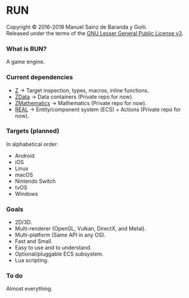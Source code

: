 # RUN
Copyright © 2016-2018 Manuel Sainz de Baranda y Goñi.  
Released under the terms of the [GNU Lesser General Public License v3](http://www.gnu.org/copyleft/lgpl.html).

### What is RUN?
A game engine.

### Current dependencies

* [Z](http://github.com/redcode/Z) → Target inspection, types, macros, inline functions.
* [ZData](http://github.com/redcode/ZData) → Data containers (Private repo for now).
* [ZMathematics](http://github.com/redcode/ZMathematics) → Mathematics (Private repo for now).
* [REAL](http://github.com/redcode/REAL) → Entity/component system (ECS) + Actions (Private repo for now).

### Targets (planned)

In alphabetical order:

* Android
* iOS
* Linux
* macOS
* Nintendo Switch
* tvOS
* Windows

### Goals

* 2D/3D.
* Multi-renderer (OpenGL, Vulkan, DirectX, and Metal).
* Multi-platform (Same API in any OS).
* Fast and Small.
* Easy to use and to understand.
* Optional/pluggable ECS subsystem.
* Lua scripting.

### To do
Almost everything.
